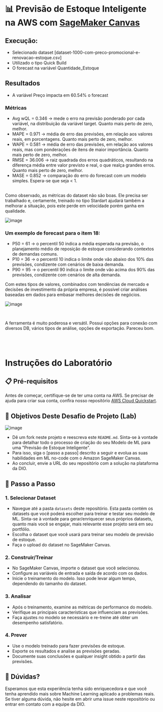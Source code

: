 # 📊 Previsão de Estoque Inteligente na AWS com [SageMaker Canvas](https://aws.amazon.com/pt/sagemaker/canvas/)

## Execução:

- Selecionado dataset [dataset-1000-com-preco-promocional-e-renovacao-estoque.csv]
- Utilizado o tipo Quick Build
- O forecast na variável Quantidade_Estoque

## Resultados

- A variável Preço impacta em 60.54% o forecast

### Métricas
- Avg wQL = 0.346 -> mede o erro na previsão ponderado por cada variável, na distribuição da variável target. Quanto mais perto de zero, melhor.
- MAPE = 0.971 -> média de erro das previsões, em relação aos valores reais, em porcentagens. Quanto mais perto de zero, melhor.
- WAPE = 0.581 -> média de erro das previsões, em relação aos valores reais, mas com ponderações de itens de maior importância. Quanto mais perto de zero, melhor.
- RMSE = 36.006 -> raiz quadrada dos erros quadráticos, resultando na diferença média entre valor previsto e real, o que realça grandes erros. Quanto mais perto de zero, melhor.
- MASE = 0.852 -> comparação do erro do forecast com um modelo simples. Espera-se que seja < 1.
<br/>
Como observado, as métricas do dataset não são boas. Ele precisa ser trabalhado e, certamente, treinado no tipo Stardart ajudará também a melhorar a situação, pois este perde em velocidade porém ganha em qualidade. 
  

 ![image](https://github.com/user-attachments/assets/b96fc696-34e6-4873-8638-75282a6c90e9)



### Um exemplo de forecast para o item 18:
- P50 = 61 -> o percentil 50 indica a média esperada na previsão, o planejamento médio de reposição de estoque considerando contextos de demandas comuns.
- P10 = 36 -> o percentil 10 indica o limite onde vão abaixo dos 10% das previsões, condizente com cenários de baixa demanda.
- P90 = 95 -> o percentil 90 indica o limite onde vão acima dos 90% das previsões, condizente com cenários de alta demanda.

Com estes tipos de valores, combinados com tendências de mercado e decisões de investimento da própria empresa, é possível criar análises baseadas em dados para embasar melhores decisões de negócios. 

![image](https://github.com/user-attachments/assets/363dfa20-0c3a-40cf-9dcd-05ed797a0d53)




<br/>


A ferramenta é muito poderosa e versátil. Possui opções para conexão com diversos DB, vários tipos de análise, opções de exportação. Pareceu bom.


<br/>
<br/>





# Instruções do Laboratório

## 📋 Pré-requisitos

Antes de começar, certifique-se de ter uma conta na AWS. Se precisar de ajuda para criar sua conta, confira nosso repositório [AWS Cloud Quickstart](https://github.com/digitalinnovationone/aws-cloud-quickstart).


## 🎯 Objetivos Deste Desafio de Projeto (Lab)

![image](https://github.com/digitalinnovationone/lab-aws-sagemaker-canvas-estoque/assets/730492/72f5c21f-5562-491e-aa42-2885a3184650)

- Dê um fork neste projeto e reescreva este `README.md`. Sinta-se à vontade para detalhar todo o processo de criação do seu Modelo de ML para uma "Previsão de Estoque Inteligente".
- Para isso, siga o [passo a passo] descrito a seguir e evolua as suas habilidades em ML no-code com o Amazon SageMaker Canvas.
- Ao concluir, envie a URL do seu repositório com a solução na plataforma da DIO.


## 🚀 Passo a Passo

### 1. Selecionar Dataset

-   Navegue até a pasta `datasets` deste repositório. Esta pasta contém os datasets que você poderá escolher para treinar e testar seu modelo de ML. Sinta-se à vontade para gerar/enriquecer seus próprios datasets, quanto mais você se engajar, mais relevante esse projeto será em seu portfólio.
-   Escolha o dataset que você usará para treinar seu modelo de previsão de estoque.
-   Faça o upload do dataset no SageMaker Canvas.

### 2. Construir/Treinar

-   No SageMaker Canvas, importe o dataset que você selecionou.
-   Configure as variáveis de entrada e saída de acordo com os dados.
-   Inicie o treinamento do modelo. Isso pode levar algum tempo, dependendo do tamanho do dataset.

### 3. Analisar

-   Após o treinamento, examine as métricas de performance do modelo.
-   Verifique as principais características que influenciam as previsões.
-   Faça ajustes no modelo se necessário e re-treine até obter um desempenho satisfatório.

### 4. Prever

-   Use o modelo treinado para fazer previsões de estoque.
-   Exporte os resultados e analise as previsões geradas.
-   Documente suas conclusões e qualquer insight obtido a partir das previsões.

## 🤔 Dúvidas?

Esperamos que esta experiência tenha sido enriquecedora e que você tenha aprendido mais sobre Machine Learning aplicado a problemas reais. Se tiver alguma dúvida, não hesite em abrir uma issue neste repositório ou entrar em contato com a equipe da DIO.
